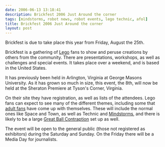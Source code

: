 ```yaml
---
date: 2006-06-13 13:18:41
description: Brickfest 2006 Just Around the corner
tags: [mindstorms, robot news, robot events, lego technic, afol]
title: Brickfest 2006 Just Around the corner
layout: post
---
```

Brickfest is due to take place this year from Friday, August the 25th.

Brickfest is a gathering of [Lego](/wiki/lego.html) fans to show and peruse creations by others from the community. There are presentations, workshops, as well as challenges and special events. It takes place over a weekend, and is based in the United States.

It has previously been held in Arlington, Virginia at George Masons University. As it has grown so much in size, this event, the 8th, will now be held at the Sheraton Premiere at Tyson's Corner, Virginia.

On their site they have registration, as well as lists of the attendees. Lego fans can expect to see many of the different themes, including some that [adult fans](/wiki/afol.html) have come up with themselves. These will include the normal ones like Space and Town, as well as Technic and [Mindstorms](/wiki/mindstorms.html), and there is likely to be a large [Great Ball Contraption](/wiki/great_ball_contraption.html) set up as well.

The event will be open to the general public (those not registered as exhibitors) during the Saturday and Sunday. On the Friday there will be a Media Day for journalists.
